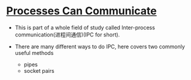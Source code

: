 # [Processes Can Communicate](https://workingwithruby.com/wwup/ipc/)

+ This is part of a whole field of study called Inter-process communication(进程间通信)(IPC for short).

+ There are many different ways to do IPC, here covers two commonly useful methods
    + pipes
    + socket pairs




